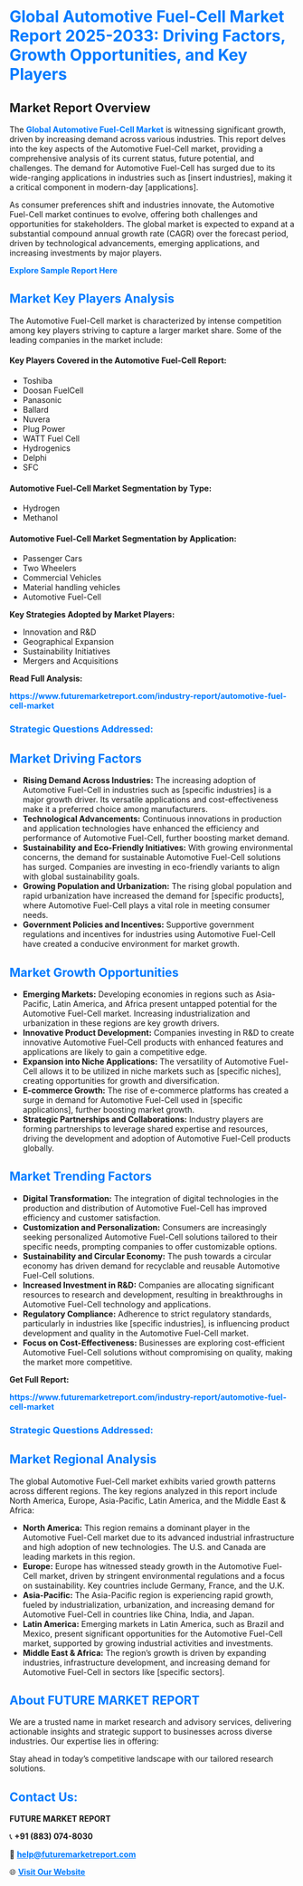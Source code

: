 <h1 style="color: #007BFF;">Global Automotive Fuel-Cell Market Report 2025-2033: Driving Factors, Growth Opportunities, and Key Players</h1>

<section id="overview">
<h2>Market Report Overview</h2>
<p>The <a href="https://www.futuremarketreport.com/industry-report/automotive-fuel-cell-market" style="color: #007BFF; text-decoration: none;"><strong>Global Automotive Fuel-Cell Market</strong></a> is witnessing significant growth, driven by increasing demand across various industries. This report delves into the key aspects of the Automotive Fuel-Cell market, providing a comprehensive analysis of its current status, future potential, and challenges. The demand for Automotive Fuel-Cell has surged due to its wide-ranging applications in industries such as [insert industries], making it a critical component in modern-day [applications].</p>
<p>As consumer preferences shift and industries innovate, the Automotive Fuel-Cell market continues to evolve, offering both challenges and opportunities for stakeholders. The global market is expected to expand at a substantial compound annual growth rate (CAGR) over the forecast period, driven by technological advancements, emerging applications, and increasing investments by major players.</p>
</section>

<section id="overview">
<p><a href="https://www.futuremarketreport.com/request-sample/reportId=126366" style="color: #007BFF; text-decoration: none;"><strong>Explore Sample Report Here</strong></a></p>
</section>

<section id="key-players">
<h2 style="color: #007BFF;">Market Key Players Analysis</h2>
<p>The Automotive Fuel-Cell market is characterized by intense competition among key players striving to capture a larger market share. Some of the leading companies in the market include:</p>
<h4>Key Players Covered in the Automotive Fuel-Cell Report:</h4>
<ul><li>Toshiba</li><li>Doosan FuelCell</li><li>Panasonic</li><li>Ballard</li><li>Nuvera</li><li>Plug Power</li><li>WATT Fuel Cell</li><li>Hydrogenics</li><li>Delphi</li><li>SFC</li></ul>
<h4>Automotive Fuel-Cell Market Segmentation by Type:</h4>
<ul><li>Hydrogen</li><li>Methanol</li></ul>

<h4>Automotive Fuel-Cell Market Segmentation by Application:</h4>
<ul><li>Passenger Cars</li><li>Two Wheelers</li><li>Commercial Vehicles</li><li>Material handling vehicles</li><li>Automotive Fuel-Cell</li></ul>
<p><strong>Key Strategies Adopted by Market Players:</strong></p>
<ul>
<li>Innovation and R&D</li>
<li>Geographical Expansion</li>
<li>Sustainability Initiatives</li>
<li>Mergers and Acquisitions</li>
</ul>
</section>

<section>
<p><strong>Read Full Analysis: </strong></p><a href="https://www.futuremarketreport.com/industry-report/automotive-fuel-cell-market" style="color: #007BFF; text-decoration: none;"><strong>https://www.futuremarketreport.com/industry-report/automotive-fuel-cell-market</strong></a>
<h3 style="color: #007BFF;">Strategic Questions Addressed:</h3>
</section>

<section id="driving-factors">
<h2 style="color: #007BFF;">Market Driving Factors</h2>
<ul>
<li><strong>Rising Demand Across Industries:</strong> The increasing adoption of Automotive Fuel-Cell in industries such as [specific industries] is a major growth driver. Its versatile applications and cost-effectiveness make it a preferred choice among manufacturers.</li>
<li><strong>Technological Advancements:</strong> Continuous innovations in production and application technologies have enhanced the efficiency and performance of Automotive Fuel-Cell, further boosting market demand.</li>
<li><strong>Sustainability and Eco-Friendly Initiatives:</strong> With growing environmental concerns, the demand for sustainable Automotive Fuel-Cell solutions has surged. Companies are investing in eco-friendly variants to align with global sustainability goals.</li>
<li><strong>Growing Population and Urbanization:</strong> The rising global population and rapid urbanization have increased the demand for [specific products], where Automotive Fuel-Cell plays a vital role in meeting consumer needs.</li>
<li><strong>Government Policies and Incentives:</strong> Supportive government regulations and incentives for industries using Automotive Fuel-Cell have created a conducive environment for market growth.</li>
</ul>
</section>

<section id="growth-opportunities">
<h2 style="color: #007BFF;">Market Growth Opportunities</h2>
<ul>
<li><strong>Emerging Markets:</strong> Developing economies in regions such as Asia-Pacific, Latin America, and Africa present untapped potential for the Automotive Fuel-Cell market. Increasing industrialization and urbanization in these regions are key growth drivers.</li>
<li><strong>Innovative Product Development:</strong> Companies investing in R&D to create innovative Automotive Fuel-Cell products with enhanced features and applications are likely to gain a competitive edge.</li>
<li><strong>Expansion into Niche Applications:</strong> The versatility of Automotive Fuel-Cell allows it to be utilized in niche markets such as [specific niches], creating opportunities for growth and diversification.</li>
<li><strong>E-commerce Growth:</strong> The rise of e-commerce platforms has created a surge in demand for Automotive Fuel-Cell used in [specific applications], further boosting market growth.</li>
<li><strong>Strategic Partnerships and Collaborations:</strong> Industry players are forming partnerships to leverage shared expertise and resources, driving the development and adoption of Automotive Fuel-Cell products globally.</li>
</ul>
</section>

<section id="trending-factors">
<h2 style="color: #007BFF;">Market Trending Factors</h2>
<ul>
<li><strong>Digital Transformation:</strong> The integration of digital technologies in the production and distribution of Automotive Fuel-Cell has improved efficiency and customer satisfaction.</li>
<li><strong>Customization and Personalization:</strong> Consumers are increasingly seeking personalized Automotive Fuel-Cell solutions tailored to their specific needs, prompting companies to offer customizable options.</li>
<li><strong>Sustainability and Circular Economy:</strong> The push towards a circular economy has driven demand for recyclable and reusable Automotive Fuel-Cell solutions.</li>
<li><strong>Increased Investment in R&D:</strong> Companies are allocating significant resources to research and development, resulting in breakthroughs in Automotive Fuel-Cell technology and applications.</li>
<li><strong>Regulatory Compliance:</strong> Adherence to strict regulatory standards, particularly in industries like [specific industries], is influencing product development and quality in the Automotive Fuel-Cell market.</li>
<li><strong>Focus on Cost-Effectiveness:</strong> Businesses are exploring cost-efficient Automotive Fuel-Cell solutions without compromising on quality, making the market more competitive.</li>
</ul>
</section>

<section>
<p><strong>Get Full Report: </strong></p><a href="https://www.futuremarketreport.com/industry-report/automotive-fuel-cell-market" style="color: #007BFF; text-decoration: none;"><strong>https://www.futuremarketreport.com/industry-report/automotive-fuel-cell-market</strong></a>
<h3 style="color: #007BFF;">Strategic Questions Addressed:</h3>
</section>


<section id="regional-analysis">
<h2 style="color: #007BFF;">Market Regional Analysis</h2>
<p>The global Automotive Fuel-Cell market exhibits varied growth patterns across different regions. The key regions analyzed in this report include North America, Europe, Asia-Pacific, Latin America, and the Middle East & Africa:</p>
<ul>
<li><strong>North America:</strong> This region remains a dominant player in the Automotive Fuel-Cell market due to its advanced industrial infrastructure and high adoption of new technologies. The U.S. and Canada are leading markets in this region.</li>
<li><strong>Europe:</strong> Europe has witnessed steady growth in the Automotive Fuel-Cell market, driven by stringent environmental regulations and a focus on sustainability. Key countries include Germany, France, and the U.K.</li>
<li><strong>Asia-Pacific:</strong> The Asia-Pacific region is experiencing rapid growth, fueled by industrialization, urbanization, and increasing demand for Automotive Fuel-Cell in countries like China, India, and Japan.</li>
<li><strong>Latin America:</strong> Emerging markets in Latin America, such as Brazil and Mexico, present significant opportunities for the Automotive Fuel-Cell market, supported by growing industrial activities and investments.</li>
<li><strong>Middle East & Africa:</strong> The region’s growth is driven by expanding industries, infrastructure development, and increasing demand for Automotive Fuel-Cell in sectors like [specific sectors].</li>
</ul>
</section>

<footer>
<h2 style="color: #007BFF;">About FUTURE MARKET REPORT</h2>
<p>We are a trusted name in market research and advisory services, delivering actionable insights and strategic support to businesses across diverse industries. Our expertise lies in offering:</p>

<p>Stay ahead in today’s competitive landscape with our tailored research solutions.</p>

<h2 style="color: #007BFF;">Contact Us:</h2>
<p><strong>FUTURE MARKET REPORT</strong></p>
<p>📞 <strong>+91 (883) 074-8030</strong></p>
<p>📧 <strong><a href="mailto:help@futuremarketreport.com" style="color: #007BFF;">help@futuremarketreport.com</a></strong></p>
<p>🌐 <strong><a href="https://www.futuremarketreport.com/" style="color: #007BFF;">Visit Our Website</a></strong></p>
</footer>